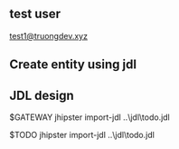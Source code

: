 ## test user
test1@truongdev.xyz

## Create entity using jdl
## JDL design
$GATEWAY
jhipster import-jdl ..\jdl\todo.jdl

$TODO
jhipster import-jdl ..\jdl\todo.jdl
